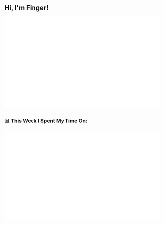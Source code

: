 <h2> Hi, I'm Finger!</h2>

<img align="right" src="https://raw.githubusercontent.com/spianmo/github-stats/master/generated/overview.svg#gh-light-mode-only">

<!-- <img align="right" height="160em" src="https://github-readme-stats-eight-theta.vercel.app/api/top-langs/?username=spianmo&layout=compact&langs_count=8&theme=algolia"/>	 -->
	
```go
package main

type Me struct {
	Name   string
	Job    string
	Code   string
	Skills string
}

func main() {
	me := &Me{
		Name:   "Finger",
		Job:    "Client-side Engineer",
		Code:   "Java and C++ and Others",
		Skills: "Android Security NLP ^o^",
	}
	_ = me
}
```


<h3>📊 This Week I Spent My Time On:</h3>
<img align='right' src="https://raw.githubusercontent.com/spianmo/github-stats/master/generated/languages.svg#gh-light-mode-only">

<!--START_SECTION:waka-->

```txt
Java                   20 hrs 16 mins  ██████████████████▒░░░░░░   72.73 %
XML                    2 hrs 55 mins   ██▓░░░░░░░░░░░░░░░░░░░░░░   10.50 %
Properties             1 hr 23 mins    █▒░░░░░░░░░░░░░░░░░░░░░░░   04.99 %
Kotlin                 40 mins         ▓░░░░░░░░░░░░░░░░░░░░░░░░   02.41 %
Gradle                 36 mins         ▓░░░░░░░░░░░░░░░░░░░░░░░░   02.18 %
```

<!--END_SECTION:waka-->

